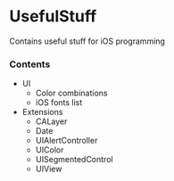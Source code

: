 # UsefulStuff
Contains useful stuff for iOS programming

### Contents
* UI
  * Color combinations
  * iOS fonts list
* Extensions
  * CALayer
  * Date
  * UIAlertController
  * UIColor
  * UISegmentedControl
  * UIView
